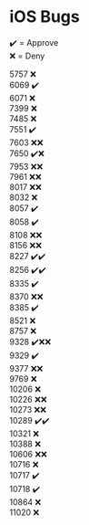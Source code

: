 # iOS Bugs

✔️ = Approve  
❌ = Deny

5757 ❌  
6069 ✔️  
6071 ❌  
7399 ❌  
7485 ❌  
7551 ✔️  
7603 ❌❌  
7650 ✔️❌  
7953 ❌❌  
7961 ❌❌  
8017 ❌❌  
8032 ❌  
8057 ✔️  
8058 ✔️  
8108 ❌❌  
8156 ❌❌  
8227 ✔️✔️  
8256 ✔️✔️  
8335 ✔️  
8370 ❌❌  
8385 ✔️  
8521 ❌  
8757 ❌  
9328 ✔️❌❌  
9329 ✔️  
9377 ❌❌  
9769 ❌  
10206 ❌  
10226 ❌❌  
10273 ❌❌  
10289 ✔️✔️  
10321 ❌  
10388 ❌  
10606 ❌❌  
10716 ❌  
10717 ✔️  
10718 ✔️  
10864 ❌  
11020 ❌  
